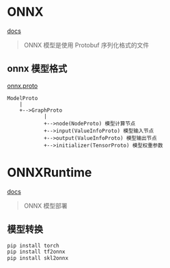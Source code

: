 # ONNX

[docs](https://onnx.ai/onnx/index.html)

> ONNX 模型是使用 Protobuf 序列化格式的文件

## onnx 模型格式

[onnx.proto](https://github.com/onnx/onnx/blob/main/onnx/onnx.proto)

```
ModelProto
    |
    +-->GraphProto
            |
            +-->node(NodeProto) 模型计算节点
            +-->input(ValueInfoProto) 模型输入节点
            +-->output(ValueInfoProto) 模型输出节点
            +-->initializer(TensorProto) 模型权重参数
```

# ONNXRuntime

[docs](https://onnxruntime.ai/docs/)

> ONNX 模型部署

## 模型转换

```bash
pip install torch
pip install tf2onnx
pip install skl2onnx
```
